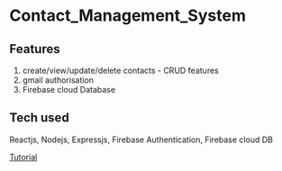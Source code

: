# Contact_Management_System
## Features 
1. create/view/update/delete contacts - CRUD features
2. gmail authorisation
3. Firebase cloud Database
## Tech used 
Reactjs, Nodejs, Expressjs, Firebase Authentication, Firebase cloud DB

[Tutorial](https://reactrouter.com/en/main/start/tutorial)

